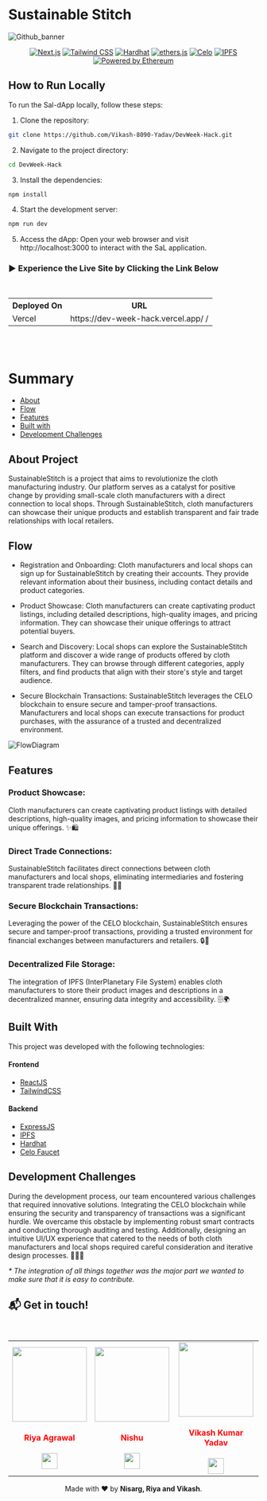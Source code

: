 # Sustainable Stitch
![Github_banner](https://github.com/Vikash-8090-Yadav/DevWeek-Hack/assets/89217455/007fc161-ec9c-49f0-aa6b-f82bc1b0b7de)

<div align="center">
  
[![Next.js](https://img.shields.io/badge/Built_with-Next.js-000000?logo=next.js)](https://nextjs.org/)
[![Tailwind CSS](https://img.shields.io/badge/Styled_with-Tailwind_CSS-38B2AC?logo=tailwind-css)](https://tailwindcss.com/)
[![Hardhat](https://img.shields.io/badge/Built_with-Hardhat-blue.svg)](https://hardhat.org/)
[![ethers.js](https://img.shields.io/badge/Powered_by-ethers.js-3C3C3D?logo=ethereum)](https://docs.ethers.io/)
[![Celo](https://img.shields.io/badge/Built_for-Celo-8247E5?logo=polygon)](https://celo.org/)
[![IPFS](https://img.shields.io/badge/Powered_by-IPFS-65C2CB?logo=ipfs)](https://ipfs.io/)
[![Powered by Ethereum](https://img.shields.io/badge/Powered_by-Ethereum-3C3C3D?logo=ethereum)](https://ethereum.org/)

</div>

## How to Run Locally

To run the Sal-dApp locally, follow these steps:
1. Clone the repository:
 ```bash
 git clone https://github.com/Vikash-8090-Yadav/DevWeek-Hack.git
 ```
 2. Navigate to the project directory:
```bash
cd DevWeek-Hack
```
3. Install the dependencies:
```bash
npm install
```
4. Start the development server:
```bash
npm run dev
```
5. Access the dApp:
Open your web browser and visit http://localhost:3000 to interact with the SaL application.
  
### 	▶️ Experience the Live Site by Clicking the Link Below
<br>
<div align="center">
  <table>
    <tr>
      <th>Deployed On</th>
      <th>URL</th>
    </tr>
    <tr>
      <td>Vercel</td>
      <td> https://dev-week-hack.vercel.app/ /</td>
    </tr>
  </table>
</div>

<br><br>
# Summary

- [About](#about-project)
- [Flow](#flow)
- [Features](#features)
- [Built with](#built-with)
- [Development Challenges](#development-challenges)


<a id='about'/>

## About Project

SustainableStitch is a project that aims to revolutionize the cloth manufacturing industry. Our platform serves as a catalyst for positive change by providing small-scale cloth manufacturers with a direct connection to local shops. Through SustainableStitch, cloth manufacturers can showcase their unique products and establish transparent and fair trade relationships with local retailers.

## Flow

- Registration and Onboarding: Cloth manufacturers and local shops can sign up for SustainableStitch by creating their accounts. They provide relevant information about their business, including contact details and product categories.

- Product Showcase: Cloth manufacturers can create captivating product listings, including detailed descriptions, high-quality images, and pricing information. They can showcase their unique offerings to attract potential buyers.

- Search and Discovery: Local shops can explore the SustainableStitch platform and discover a wide range of products offered by cloth manufacturers. They can browse through different categories, apply filters, and find products that align with their store's style and target audience.

- Secure Blockchain Transactions: SustainableStitch leverages the CELO blockchain to ensure secure and tamper-proof transactions. Manufacturers and local shops can execute transactions for product purchases, with the assurance of a trusted and decentralized environment.

![FlowDiagram](https://github.com/Vikash-8090-Yadav/DevWeek-Hack/assets/89217455/f937abaa-071a-4701-8bdd-42a72a284628)


## Features

### Product Showcase: 
Cloth manufacturers can create captivating product listings with detailed descriptions, high-quality images, and pricing information to showcase their unique offerings. ✨🛍️

### Direct Trade Connections: 
SustainableStitch facilitates direct connections between cloth manufacturers and local shops, eliminating intermediaries and fostering transparent trade relationships. 🤝🌐

### Secure Blockchain Transactions: 
Leveraging the power of the CELO blockchain, SustainableStitch ensures secure and tamper-proof transactions, providing a trusted environment for financial exchanges between manufacturers and retailers. 🔒💱

### Decentralized File Storage: 
The integration of IPFS (InterPlanetary File System) enables cloth manufacturers to store their product images and descriptions in a decentralized manner, ensuring data integrity and accessibility. 🗄️🌍

## Built With

This project was developed with the following technologies:

#### **Frontend** 
  - [ReactJS](https://react.dev/)
  - [TailwindCSS](https://tailwindcss.com/)

#### **Backend** 
   - [ExpressJS](https://expressjs.com/)
   - [IPFS](https://ipfs.tech/)
   - [Hardhat](https://hardhat.org/)
   - [Celo Faucet](https://celo.org/)

## Development Challenges

During the development process, our team encountered various challenges that required innovative solutions. Integrating the CELO blockchain while ensuring the security and transparency of transactions was a significant hurdle. We overcame this obstacle by implementing robust smart contracts and conducting thorough auditing and testing. Additionally, designing an intuitive UI/UX experience that catered to the needs of both cloth manufacturers and local shops required careful consideration and iterative design processes. 🚀💡✨

_\* The integration of all things together was the major part we wanted to make sure that it is easy to contribute._

## :mailbox_with_mail: Get in touch!

<p align="center">
<br/>
  
<table>
<tr>
<td  align="center"><a href="https://github.com/Riya500-git"><img src="https://github.com/Vikash-8090-Yadav/DevWeek-Hack/assets/original.jpg" width=150px height=150px /></a></br> <h4 style="color:red;">Riya Agrawal</h4>
<a href="https://www.linkedin.com/in/riya-agrawal-983109174/"><img src="https://mpng.subpng.com/20180324/vhe/kisspng-linkedin-computer-icons-logo-social-networking-ser-facebook-5ab6ebfe5f5397.2333748215219374063905.jpg" width="32px" height="32px"></a>
   </td>
  <td  align="center"><a href="https://github.com/Nishu0"><img src="https://avatars.githubusercontent.com/u/89217455?v=4" width=150px height=150px /></a></br> <h4 style="color:red;">Nishu</h4>
<a href="https://www.linkedin.com/in/nishu0/"><img src="https://mpng.subpng.com/20180324/vhe/kisspng-linkedin-computer-icons-logo-social-networking-ser-facebook-5ab6ebfe5f5397.2333748215219374063905.jpg" width="32px" height="32px"></a>
   </td>
<td align="center"><a href="https://github.com/Vikash-8090-Yadav"><img src="https://avatars.githubusercontent.com/u/85225156?s=400&u=3363e9db42792ae40a18b3119c745930bb85cf47&v=4" width=150px height=150px /></a></br> <h4 style="color:red;">Vikash Kumar Yadav</h4>
<a href="https://www.linkedin.com/in/vikash-kumar-yadav-8090/"><img src="https://mpng.subpng.com/20180324/vhe/kisspng-linkedin-computer-icons-logo-social-networking-ser-facebook-5ab6ebfe5f5397.2333748215219374063905.jpg" width="32px" height="32px"></a>
   </td>
  
</tr>
</table>
  Made with ❤️ by <b>Nisarg, Riya and Vikash</b>.
<p/>
